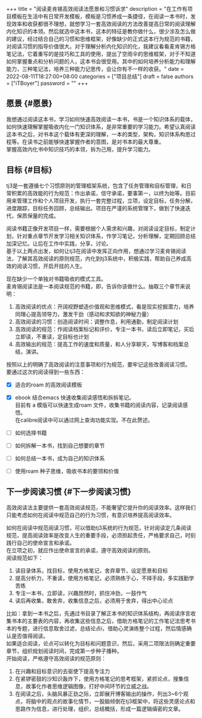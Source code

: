 +++
title = "阅读麦肯锡高效阅读法愿景和习惯诉求"
description = "在工作有项目模板在生活中有日常开发模板，模板是习惯养成一条捷径，在阅读一本书时，发现效率和收获都很不理想，就想学习一套高效阅读的方法改善提高日常的阅读理解内化知识的本领。然后就选中这本书，这本的特征是教你做什么，很少涉及怎么做的建议，经过结合自己的习惯和思维框架，好像缺少的正式这本行为规范的书籍，对阅读习惯的指导价值很大。对于理解分析内化知识的化，我建议看看麦肯锡方格笔记法，它着重写的是技巧和工具的使用，提出了空雨伞的思维框架，对于不知道如何掌握重点和分析问题的人，这本书会很受用。其中的如何培养分析能力和理解能力，三种笔记法，培养三种能力记思传，会让你有不一样的收获。"
date = 2022-08-11T18:27:00+08:00
categories = ["项目总结"]
draft = false
authors = ["iTBoyer"]
password = ""
+++

## 愿景 {#愿景}

我想通过阅读这本书，学习如何快速高效阅读一本书，书是一个知识体系的载体，如何快速理解掌握吸收内化一门知识体系，是非常重要的学习能力。希望认真阅读这本书之后，对书本这个载体有更深的理解，一本的类型，架构，知识体系构思过程等。在读书之前能够快速掌握作者的意图，是对书本的最大尊重。 <br/>
掌握高效内化书中知识技巧的本领，拆为己用，提升学习能力。 <br/>


## 目标 {#目标}

tj3是一套遵循七个习惯原则的管理框架系统，包含了任务管理和目标管理，和日常积累的高效能的行为规范：作出承诺，信守承诺，要事第一，以终为始等。目前用来管理工作和个人项目开发，执行一套完整过程，立项，设定目标，任务分解，进度跟踪，目标任务回顾，总结输出。项目在严谨的系统管理下，做到了快速迭代，保质保量的完成。 <br/>

阅读书籍正像开发项目一样，需要根据个人需求和兴趣，对阅读设定目标，制定计划，针对重点章节开发学习相关知识体系，作学习笔记，分析理解，定期回顾总结加深记忆。让后在工作中实践，分享，讨论。 <br/>
基于以上两点出发，如何让tj3在阅读中发挥正向作用，想通过学习麦肯锡阅读法，了解其高效阅读的原则规范，内化到tj3系统中，积极实践，帮助自己养成高效的阅读习惯，开启开挂的人生。 <br/>

现在缺少一个单独对书籍吸收的模式工具。 <br/>
麦肯锡阅读法是一本阅读规范的书籍，即，告诉你该做什么。抽取三个章节来说明： <br/>

1.  高效阅读的优点：开阔视野塑造价值观和思维模式，看是现实挖掘潜力，培养同理心提高领导力，激发干劲（感动和求知欲的神秘力量） <br/>
2.  高效阅读的习惯：创造阅读时间：调整作息，利用通勤，制定阅读计划 <br/>
3.  高效阅读的规范：作阅读档案标记和评价，专注一本书，读后立即笔记，买后立即读，不重读，定目标也计划 <br/>
4.  高效输出的规范：提高工作的速度和质量，和人分享聊天，写博客和档案总结，演讲。 <br/>

按照以上的明确了高效阅读的注意事项和行为规范，要牢记这些改善阅读习惯。 <br/>
要通过这次的阅读得到一些东西： <br/>

-   [X] 适合的roam 的高效阅读模板 <br/>
-   [X] ebook 结合emacs 快速收集阅读感悟和拆拆笔记。 <br/>
    目前有 a 模版可以快速生成roam 文件，收集书籍的阅读内容，记录阅读感悟。 <br/>
    在calibre阅读中可以通过网上查询功能实现。不在此赘述。 <br/>
-   [ ] 如何选择书籍 <br/>
-   [ ] 如何拆解一本书，找到自己想要的章节 <br/>
-   [ ] 如何总结一本书，成为自己的知识体系 <br/>
-   [ ] 使用roam 种子思维，吸收书本的要领和价值 <br/>


## 下一步阅读习惯 {#下一步阅读习惯}

高效阅读法主要提供一套高效阅读规范，不能奢望它提升你的阅读效率。这样我们只能考虑如何在阅读中规范自己的行为习惯，有意识培养提高阅读效率。 <br/>

如何在阅读中规范阅读习惯，可以借助tj3系统的行为规范，针对阅读定几条阅读规范，提高阅读效率是改变人生的重要手段，必须担起责任，严格要求自己，时刻践行自己的使命宣言和承诺。 <br/>
在立项之初，就应作出使命宣言的承诺，遵守高效阅读的原则。 <br/>
阅读规范如下： <br/>

1.  读目录体系，找目标，使用方格笔记，舍弃章节，设定愿景和目标 <br/>
2.  提高分析力，不重读，使用方格笔记，必须熟练于心，不择手段，多实践勤学苦练 <br/>
3.  专注一本书，立即读，兴趣昂然时，抓住冲劲，一鼓作气 <br/>
4.  读后再收集，敢舍弃，收集信息之后，必须用于舍弃，得出中心论点 <br/>

比如：拿到一本书之后，先通过书目录了解正本书的知识体系结构，再阅读序言收集书本的主要表的内容，再收集这些信息之后，借助方格笔记的工作笔记法思考书本的专题，进行信息取舍过滤，总结论点i，借助心灵演练整个过程，然后情感确认是否值得阅读。 <br/>
如果适合阅读，论点可以转化为目标和问题意识，然后，采用二项限法则确定重要章节，组织规划阅读时间，完成第一步种子播种。 <br/>
开始阅读，严格遵守高效阅读的规范原则： <br/>

1.  在兴趣和目标意识的去驱使下提高专注力 <br/>
2.  在紧锣密鼓的沙知识轰炸下，使用方格笔记的思考框架，紧抓论点，搜集信息，故事化作者思维逻辑图像，打好中间环节的立威之战。 <br/>
3.  在阅读之后，头脑风暴正劲之际，立即展开博客输出的操作，列出3~6个观点，将脑中的观点的故事化情节，一股脑倾倒在tj3框架中，将这些灵感论点和思路作为信息，进行处理，组织，总结概括，形成一篇逻辑缜密的文章。 <br/>
